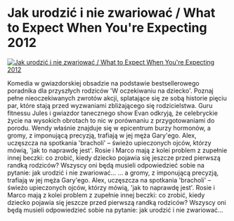 Jak urodzić i nie zwariować / What to Expect When You're Expecting 2012 
=============
[![Jak urodzić i nie zwariować / What to Expect When You're Expecting 2012 ](http://vidos.pl/images/player.gif)](http://vidos.pl/jak-urodzic-i-nie-zwariowac-what-to-expect-when-you-re-expecting-2012)

 Komedia w gwiazdorskiej obsadzie na podstawie bestsellerowego poradnika dla przyszłych rodziców 'W oczekiwaniu na dziecko'. Poznaj pełne nieoczekiwanych zwrotów akcji, splatające się ze sobą historie pięciu par, które stają przed wyzwaniami zbliżającego się rodzicielstwa. Guru fitnessu Jules i gwiazdor tanecznego show Evan odkryją, że celebryckie życie na wysokich obrotach to nic w porównaniu z przygotowaniami do porodu. Wendy właśnie znajduje się w epicentrum burzy hormonów, a gromy, z imponującą precyzją, trafiają w jej męża Gary'ego. Alex, uczęszcza na spotkania 'bracholi' – świeżo upieczonych ojców, którzy mówią, 'jak to naprawdę jest'. Rosie i Marco mają z kolei problem z zupełnie innej beczki: co zrobić, kiedy dziecko pojawia się jeszcze przed pierwszą randką rodziców? Wszyscy oni będą musieli odpowiedzieć sobie na pytanie: jak urodzić i nie zwariować…  ... a gromy, z imponującą precyzją, trafiają w jej męża Gary'ego. Alex, uczęszcza na spotkania 'bracholi' – świeżo upieczonych ojców, którzy mówią, 'jak to naprawdę jest'. Rosie i Marco mają z kolei problem z zupełnie innej beczki: co zrobić, kiedy dziecko pojawia się jeszcze przed pierwszą randką rodziców? Wszyscy oni będą musieli odpowiedzieć sobie na pytanie: jak urodzić i nie zwariować…
